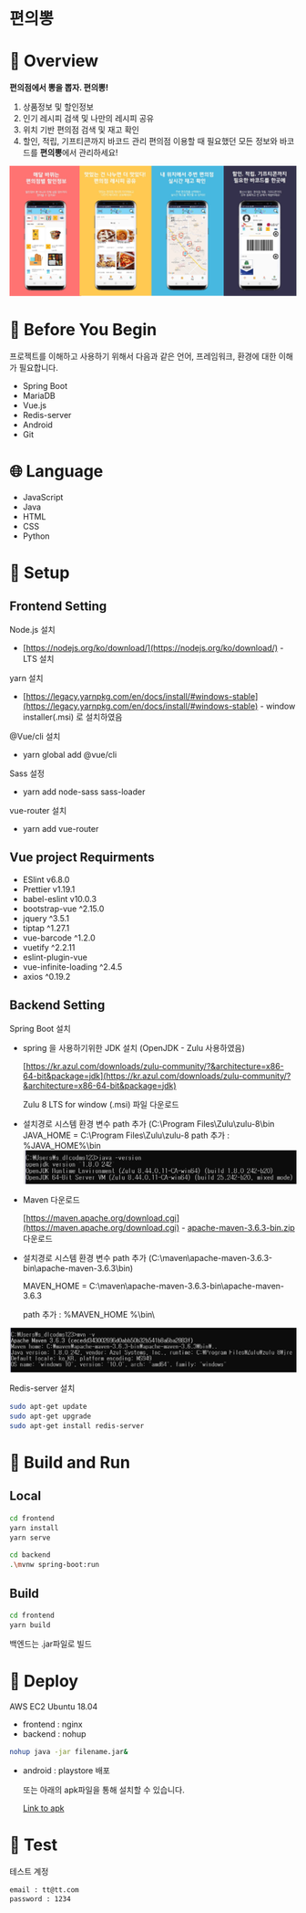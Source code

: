 # 편의뽕

# 📖 Overview
**편의점에서 뽕을 뽑자. 편의뽕!**
1. 상품정보 및 할인정보
2. 인기 레시피 검색 및 나만의 레시피 공유
3. 위치 기반 편의점 검색 및 재고 확인
4. 할인, 적립, 기프티콘까지 바코드 관리
편의점 이용할 때 필요했던 모든 정보와 바코드를 **편의뽕**에서 관리하세요!

![images](image/overview.jpg)


# 🤔 Before You Begin
프로젝트를 이해하고 사용하기 위해서 다음과 같은 언어, 프레임워크, 환경에 대한 이해가 필요합니다.
- Spring Boot
- MariaDB
- Vue.js
- Redis-server
- Android
- Git

# 🌐 Language
- JavaScript
- Java
- HTML
- CSS
- Python

# 📌 Setup
## Frontend Setting

Node.js 설치

- [https://nodejs.org/ko/download/](https://nodejs.org/ko/download/) - LTS 설치

yarn 설치

- [https://legacy.yarnpkg.com/en/docs/install/#windows-stable](https://legacy.yarnpkg.com/en/docs/install/#windows-stable) - window installer(.msi) 로 설치하였음

@Vue/cli 설치

- yarn global add @vue/cli

Sass 설정

- yarn add node-sass sass-loader

vue-router 설치

- yarn add vue-router

## Vue project Requirments

- ESlint v6.8.0
- Prettier v1.19.1
- babel-eslint​ v10.0.3
- bootstrap-vue ^2.15.0
- jquery ^3.5.1
- tiptap ^1.27.1
- vue-barcode ^1.2.0
- vuetify ^2.2.11
- eslint-plugin-vue
- vue-infinite-loading ^2.4.5
- axios ^0.19.2

## Backend Setting

Spring Boot 설치

- spring 을 사용하기위한 JDK 설치 (OpenJDK - Zulu 사용하였음)

    [https://kr.azul.com/downloads/zulu-community/?&architecture=x86-64-bit&package=jdk](https://kr.azul.com/downloads/zulu-community/?&architecture=x86-64-bit&package=jdk) 

    Zulu 8 LTS for window (.msi) 파일 다운로드

- 설치경로 시스템 환경 변수 path 추가 (C:\Program Files\Zulu\zulu-8\bin\
    JAVA_HOME = C:\Program Files\Zulu\zulu-8
    path 추가 : %JAVA_HOME%\bin\
![javapath](image/javapath.png)

- Maven 다운로드

    [https://maven.apache.org/download.cgi](https://maven.apache.org/download.cgi) - [apache-maven-3.6.3-bin.zip](http://apache-maven-3.6.3-bin.zip) 다운로드

- 설치경로 시스템 환경 변수 path 추가 (C:\maven\apache-maven-3.6.3-bin\apache-maven-3.6.3\bin)

    MAVEN_HOME = C:\maven\apache-maven-3.6.3-bin\apache-maven-3.6.3

    path 추가 : %MAVEN_HOME %\bin\

![mavenpath](image/mavenpath.png)

Redis-server 설치

```bash
sudo apt-get update
sudo apt-get upgrade
sudo apt-get install redis-server
```

# 👟 Build and Run

## Local

```bash
cd frontend
yarn install
yarn serve
```

```bash
cd backend
.\mvnw spring-boot:run
```

## Build

```bash
cd frontend
yarn build
```

백엔드는 .jar파일로 빌드

# 🌷 Deploy

AWS EC2 Ubuntu 18.04

- frontend : nginx
- backend : nohup
```bash
nohup java -jar filename.jar&
```
- android : playstore 배포

    또는 아래의 apk파일을 통해 설치할 수 있습니다.
    
    [Link to apk](app-release.apk)

# 🧪 Test
테스트 계정

    email : tt@tt.com
    password : 1234